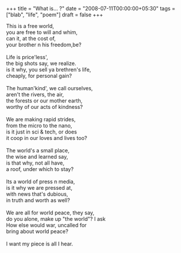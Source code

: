+++
title = "What is... ?"
date = "2008-07-11T00:00:00+05:30"
tags = ["blab", "life", "poem"]
draft = false
+++

<p class="verse">
This is a free world,<br />
you are free to will and whim,<br />
can it, at the cost of,<br />
your brother n his freedom,be?<br />
<br />
Life is price'less',<br />
the big shots say, we realize.<br />
is it why, you sell ya brethren's life,<br />
cheaply, for personal gain?<br />
<br />
The human'kind', we call ourselves,<br />
aren't the rivers, the air,<br />
the forests or our mother earth,<br />
worthy of our acts of kindness?<br />
<br />
We are making rapid strides,<br />
from the micro to the nano,<br />
is it just in sci &amp; tech, or does<br />
it coop in our loves and lives too?<br />
<br />
The world's a small place,<br />
the wise and learned say,<br />
is that why, not all have,<br />
a roof, under which to stay?<br />
<br />
Its a world of press n media,<br />
is it why we are pressed at,<br />
with news that's dubious,<br />
in truth and worth as well?<br />
<br />
We are all for world peace, they say,<br />
do you alone, make up "the world"? I ask<br />
How else would war, uncalled for<br />
bring about world peace?<br />
<br />
I want my piece is all I hear.<br />
</p>
